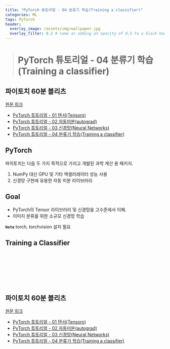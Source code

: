 ```yaml
---
title: "PyTorch 튜토리얼 - 04 분류기 학습(Training a classifier)"
categories: ML
tags: PyTorch
header:
  overlay_image: /assets/img/wallpaper.jpg
  overlay_filter: 0.2 # same as adding an opacity of 0.5 to a black background
---
```


> # PyTorch 튜토리얼 - 04 분류기 학습(Training a classifier)

## 파이토치 60분 블리츠

[원문 링크](https://pytorch.org/tutorials/beginner/deep_learning_60min_blitz.html)

- [PyTorch 튜토리얼 - 01 텐서(Tensors)](https://wooiljeong.github.io/ml/pytorch_tutorial_01/)
- [PyTorch 튜토리얼 - 02 자동미분(autograd)](https://wooiljeong.github.io/ml/pytorch_tutorial_02/)
- [PyTorch 튜토리얼 - 03 신경망(Neural Networks)](https://wooiljeong.github.io/ml/pytorch_tutorial_03/)
- [PyTorch 튜토리얼 - 04 분류기 학습(Training a classifier)](https://wooiljeong.github.io/ml/pytorch_tutorial_04/)

## PyTorch

파이토치는 다음 두 가지 목적으로 가지고 개발된 과학 계산 용 패키지.

1. NumPy 대신 GPU 및 기타 액셀러레이터 성능 사용
2. 신경망 구현에 유용한 자동 미분 라이브러리

## Goal

- PyTorch의 Tensor 라이브러리 및 신경망을 고수준에서 이해.
- 이미지 분류를 위한 소규모 신경망 학습

**`Note`** torch, torchvision 설치 필요

## Training a Classifier


```python

```


```python

```


```python

```


```python

```


```python

```


```python

```


```python

```


```python

```

## 파이토치 60분 블리츠

[원문 링크](https://pytorch.org/tutorials/beginner/deep_learning_60min_blitz.html)

- [PyTorch 튜토리얼 - 01 텐서(Tensors)](https://wooiljeong.github.io/ml/pytorch_tutorial_01/)
- [PyTorch 튜토리얼 - 02 자동미분(autograd)](https://wooiljeong.github.io/ml/pytorch_tutorial_02/)
- [PyTorch 튜토리얼 - 03 신경망(Neural Networks)](https://wooiljeong.github.io/ml/pytorch_tutorial_03/)
- [PyTorch 튜토리얼 - 04 분류기 학습(Training a classifier)](https://wooiljeong.github.io/ml/pytorch_tutorial_04/)

